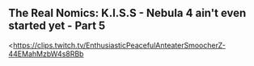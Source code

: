 ## The Real Nomics: K.I.S.S - Nebula 4 ain't even started yet - Part 5
<https://clips.twitch.tv/EnthusiasticPeacefulAnteaterSmoocherZ-44EMahMzbW4s8RBb>
